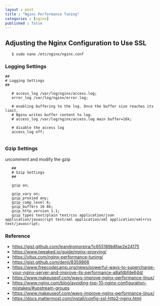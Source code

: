 ```yaml
---
layout : post
title : "Nginx Performance Tuning"
categories : [nginx]
published : false
---
```


## Adjusting the Nginx Configuration to Use SSL
```shell
   $ sudo nano /etc/nginx/nginx.conf
```

### Logging Settings
```
##
# Logging Settings
##

   # access_log /var/log/nginx/access.log;
   error_log /var/log/nginx/error.log;

   # enabling buffering to the log. Once the buffer size reaches its limit, 
   # Nginx writes buffer content to log. 
   # access_log /var/log/nginx/access.log main buffer=16k;

   # disable the access log
   access_log off;
   
```

### Gzip Settings
uncomment and modify the gzip
```
   ##
   # Gzip Settings
   ##

   gzip on;

   gzip_vary on;
   gzip_proxied any;
   gzip_comp_level 6;
   gzip_buffers 16 8k;
   gzip_http_version 1.1;
   gzip_types text/plain text/css application/json application/javascript text/xml application/xml application/xml+rss text/javascript;
```


### Reference
* https://gist.github.com/leandromoreira/1c655189b8fae2e24175
* https://www.tweaked.io/guide/nginx-proxying/
* https://vitux.com/nginx-performance-tuning/
* https://gist.github.com/denji/8359866
* https://www.freecodecamp.org/news/powerful-ways-to-supercharge-your-nginx-server-and-improve-its-performance-a8afdbfde64d/
* https://www.makeuseof.com/ways-improve-nginx-performance-linux/
* https://www.nginx.com/blog/avoiding-top-10-nginx-configuration-mistakes/#upstream-groups
* https://www.makeuseof.com/ways-improve-nginx-performance-linux/
* https://docs.mattermost.com/install/config-ssl-http2-nginx.html